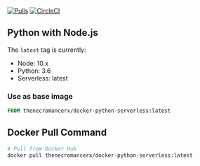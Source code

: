 [![Pulls](https://img.shields.io/docker/pulls/thenecromancerx/docker-python-serverless.svg?style=flat-square)](https://hub.docker.com/r/thenecromancerx/docker-python-serverless)
[![CircleCI](https://img.shields.io/circleci/project/github/Necromancerx/docker-python-serverless.svg?style=flat-square)](https://circleci.com/gh/Necromancerx/docker-python-serverless)

## Python with Node.js
The `latest` tag is currently:
- Node: 10.x
- Python: 3.6
- Serverless: latest

### Use as base image
```Dockerfile
FROM thenecromancerx/docker-python-serverless:latest
```

## Docker Pull Command
```bash
# Pull from Docker Hub
docker pull thenecromancerx/docker-python-serverless:latest
```
